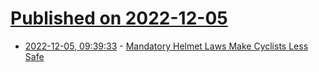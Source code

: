 # [Published on 2022-12-05](index.md)

* [2022-12-05, 09:39:33](https://news.ycombinator.com/item?id=33863402) - [Mandatory Helmet Laws Make Cyclists Less Safe](https://www.bicycling.com/culture/a29802208/helmet-laws-safety/)
